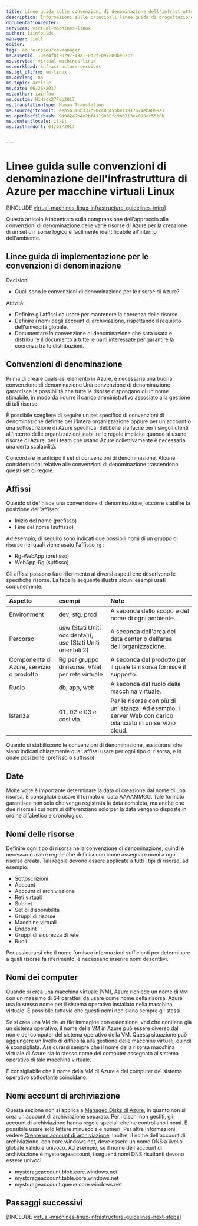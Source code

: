 ```yaml
---
title: Linee guida sulle convenzioni di denominazione dell'infrastruttura di Azure - Linux | Microsoft Docs
description: Informazioni sulle principali linee guida di progettazione e implementazione per la denominazione nei servizi di infrastruttura di Azure.
documentationcenter: 
services: virtual-machines-linux
author: iainfoulds
manager: timlt
editor: 
tags: azure-resource-manager
ms.assetid: 18ee4fb1-8297-49a1-8d3f-097880be67c7
ms.service: virtual-machines-linux
ms.workload: infrastructure-services
ms.tgt_pltfrm: vm-linux
ms.devlang: na
ms.topic: article
ms.date: 06/26/2017
ms.author: iainfou
ms.custom: H1Hack27Feb2017
ms.translationtype: Human Translation
ms.sourcegitcommit: eeb56316b337c90cc83455be11917674eba898a3
ms.openlocfilehash: 9d08249b4e2bf4119030fc9b6713e4090ec5518b
ms.contentlocale: it-it
ms.lasthandoff: 04/03/2017


---
```

# <a name="azure-infrastructure-naming-guidelines-for-linux-vms"></a>Linee guida sulle convenzioni di denominazione dell'infrastruttura di Azure per macchine virtuali Linux 

[!INCLUDE [virtual-machines-linux-infrastructure-guidelines-intro](../../../includes/virtual-machines-linux-infrastructure-guidelines-intro.md)]

Questo articolo è incentrato sulla comprensione dell'approccio alle convenzioni di denominazione delle varie risorse di Azure per la creazione di un set di risorse logico e facilmente identificabile all'interno dell'ambiente.

## <a name="implementation-guidelines-for-naming-conventions"></a>Linee guida di implementazione per le convenzioni di denominazione
Decisioni:

* Quali sono le convenzioni di denominazione per le risorse di Azure?

Attività:

* Definire gli affissi da usare per mantenere la coerenza delle risorse.
* Definire i nomi degli account di archiviazione, rispettando il requisito dell'univocità globale.
* Documentare la convenzione di denominazione che sarà usata e distribuire il documento a tutte le parti interessate per garantire la coerenza tra le distribuzioni.

## <a name="naming-conventions"></a>Convenzioni di denominazione
Prima di creare qualsiasi elemento in Azure, è necessaria una buona convenzione di denominazione Una convenzione di denominazione garantisce la possibilità che tutte le risorse dispongano di un nome stimabile, in modo da ridurre il carico amministrativo associato alla gestione di tali risorse.

È possibile scegliere di seguire un set specifico di convenzioni di denominazione definite per l'intera organizzazione oppure per un account o una sottoscrizione di Azure specifica. Sebbene sia facile per i singoli utenti all'interno delle organizzazioni stabilire le regole implicite quando si usano risorse di Azure, per i team che usano Azure collettivamente è necessaria una certa scalabilità.

Concordare in anticipo il set di convenzioni di denominazione. Alcune considerazioni relative alle convenzioni di denominazione trascendono questi set di regole.

## <a name="affixes"></a>Affissi
Quando si definisce una convenzione di denominazione, occorre stabilire la posizione dell'affisso:

* Inizio del nome (prefisso)
* Fine del nome (suffisso)

Ad esempio, di seguito sono indicati due possibili nomi di un gruppo di risorse nei quali viene usato l'affisso `rg` :

* Rg-WebApp (prefisso)
* WebApp-Rg (suffisso)

Gli affissi possono fare riferimento ai diversi aspetti che descrivono le specifiche risorse. La tabella seguente illustra alcuni esempi usati comunemente.

| Aspetto | esempi | Note |
|:--- |:--- |:--- |
| Environment |dev, stg, prod |A seconda dello scopo e del nome di ogni ambiente. |
| Percorso |usw (Stati Uniti occidentali), use (Stati Uniti orientali 2) |A seconda dell'area del data center o dell’area dell'organizzazione. |
| Componente di Azure, servizio o prodotto |Rg per gruppo di risorse, VNet per rete virtuale |A seconda del prodotto per il quale la risorsa fornisce il supporto. |
| Ruolo |db, app, web |A seconda del ruolo della macchina virtuale. |
| Istanza |01, 02 e 03 e così via. |Per le risorse con più di un'istanza. Ad esempio, i server Web con carico bilanciato in un servizio cloud. |

Quando si stabiliscono le convenzioni di denominazione, assicurarsi che siano indicati chiaramente quali affissi usare per ogni tipo di risorsa, e in quale posizione (prefisso o suffisso).

## <a name="dates"></a>Date
Molte volte è importante determinare la data di creazione dal nome di una risorsa. È consigliabile usare il formato di data AAAAMMGG. Tale formato garantisce non solo che venga registrata la data completa, ma anche che due risorse i cui nomi si differenziano solo per la data vengano disposte in ordine alfabetico e cronologico.

## <a name="naming-resources"></a>Nomi delle risorse
Definire ogni tipo di risorsa nella convenzione di denominazione, quindi è necessario avere regole che definiscono come assegnare nomi a ogni risorsa creata. Tali regole devono essere applicate a tutti i tipi di risorse, ad esempio:

* Sottoscrizioni
* Account
* Account di archiviazione
* Reti virtuali
* Subnet
* Set di disponibilità
* Gruppi di risorse
* Macchine virtuali
* Endpoint
* Gruppi di sicurezza di rete
* Ruoli

Per assicurarsi che il nome fornisca informazioni sufficienti per determinare a quali risorse fa riferimento, è necessario inserire nomi descrittivi.

## <a name="computer-names"></a>Nomi dei computer
Quando si crea una macchina virtuale (VM), Azure richiede un nome di VM con un massimo di 64 caratteri da usare come nome della risorsa. Azure usa lo stesso nome per il sistema operativo installato nella macchina virtuale. È possibile tuttavia che questi nomi non siano sempre gli stessi.

Se si crea una VM da un file immagine con estensione .vhd che contiene già un sistema operativo, il nome della VM in Azure può essere diverso dal nome del computer del sistema operativo della VM. Questa situazione può aggiungere un livello di difficoltà alla gestione delle macchine virtuali, quindi è sconsigliata. Assicurarsi sempre che il nome della risorsa macchina virtuale di Azure sia lo stesso nome del computer assegnato al sistema operativo di tale macchina virtuale.

È consigliabile che il nome della VM di Azure e del computer del sistema operativo sottostante coincidano.

## <a name="storage-account-names"></a>Nomi account di archiviazione
Questa sezione non si applica a [Managed Disks di Azure](../../storage/storage-managed-disks-overview.md?toc=%2fazure%2fvirtual-machines%2flinux%2ftoc.json), in quanto non si crea un account di archiviazione separato. Per i dischi non gestiti, gli account di archiviazione hanno regole speciali che ne controllano i nomi. È possibile usare solo lettere minuscole e numeri. Per altre informazioni, vedere [Creare un account di archiviazione](../../storage/storage-create-storage-account.md#create-a-storage-account). Inoltre, il nome dell'account di archiviazione, con core.windows.net, deve essere un nome DNS a livello globale valido e univoco. Ad esempio, se il nome dell'account di archiviazione è mystorageaccount, i seguenti nomi DNS risultanti devono essere univoci:

* mystorageaccount.blob.core.windows.net
* mystorageaccount.table.core.windows.net
* mystorageaccount.queue.core.windows.net

## <a name="next-steps"></a>Passaggi successivi
[!INCLUDE [virtual-machines-linux-infrastructure-guidelines-next-steps](../../../includes/virtual-machines-linux-infrastructure-guidelines-next-steps.md)]


